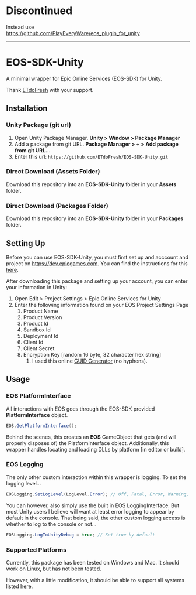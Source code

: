 # Discontinued

Instead use  
https://github.com/PlayEveryWare/eos_plugin_for_unity

--------------------------------------------

# EOS-SDK-Unity
A minimal wrapper for Epic Online Services (EOS-SDK) for Unity.

Thank [ETdoFresh](https://github.com/sponsors/etdofresh) with your support.


## Installation

### Unity Package (git url)

1. Open Unity Package Manager. **Unity > Window > Package Manager**
2. Add a package from git URL. **Package Manager > + > Add package from git URL...**
3. Enter this url: `https://github.com/ETdoFresh/EOS-SDK-Unity.git`

### Direct Download (Assets Folder)

Download this repository into an **EOS-SDK-Unity** folder in your **Assets** folder.

### Direct Download (Packages Folder)

Download this repository into an **EOS-SDK-Unity** folder in your **Packages** folder.


## Setting Up

Before you can use EOS-SDK-Unity, you must first set up and acccount and project on https://dev.epicgames.com. 
You can find the instructions for this [here](https://dev.epicgames.com/docs/game-services/services-quick-start#setting-up-an-account).

After downloading this package and setting up your account, you can enter your information in Unity:
1. Open Edit > Project Settings > Epic Online Services for Unity
2. Enter the following information found on your EOS Project Settings Page
   1. Product Name
   2. Product Version
   3. Product Id
   4. Sandbox Id
   5. Deployment Id
   6. Client Id
   7. Client Secret
   8. Encryption Key [random 16 byte, 32 character hex string]
      1. I used this online [GUID Generator](https://www.guidgenerator.com/online-guid-generator.aspx) (no hyphens).


## Usage

### EOS PlatformInterface
All interactions with EOS goes through the EOS-SDK provided **PlatformInterface** object. 

```cs
EOS.GetPlatformInterface();
```

Behind the scenes, this creates an **EOS** GameObject that gets (and will properly disposes of) the PlatformInterface object.
Additionally, this wrapper handles locating and loading DLLs by platform [in editor or build].

### EOS Logging
The only other custom interaction within this wrapper is logging. To set the logging level...

```csharp
EOSLogging.SetLogLevel(LogLevel.Error); // Off, Fatal, Error, Warning, Info, Verbose, VeryVerbose
```

You can however, also simply use the built in EOS LoggingInterface. 
But most Unity users I believe will want at least error logging to appear by default in the console. 
That being said, the other custom logging access is whether to log to the console or not...

```csharp
EOSLogging.LogToUnityDebug = true; // Set true by default
```

### Supported Platforms
Currently, this package has been tested on Windows and Mac. It should work on Linux, but has not been tested.

However, with a little modification, it should be able to support all systems listed [here](https://dev.epicgames.com/docs/game-services/platforms#platform-specific-documentation).
